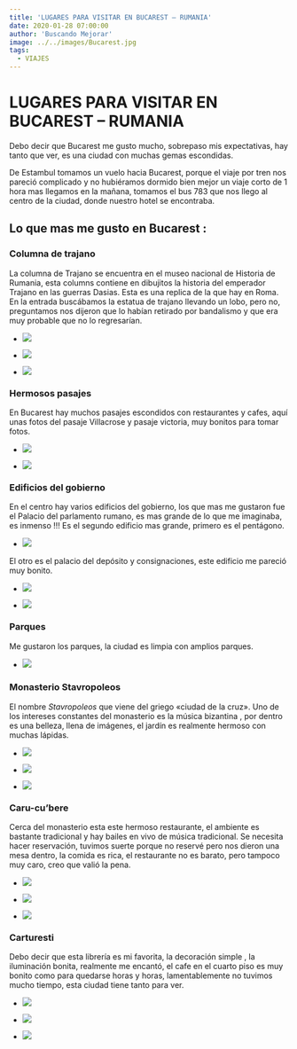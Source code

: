 ```yaml
---
title: 'LUGARES PARA VISITAR EN BUCAREST – RUMANIA'
date: 2020-01-28 07:00:00
author: 'Buscando Mejorar'
image: ../../images/Bucarest.jpg
tags:
  - VIAJES
---
```


# LUGARES PARA VISITAR EN BUCAREST – RUMANIA

Debo decir que Bucarest me gusto mucho, sobrepaso mis expectativas, hay tanto que ver, es una ciudad con muchas gemas escondidas.

De Estambul tomamos un vuelo hacia Bucarest, porque el viaje por tren nos pareció complicado y no hubiéramos dormido bien mejor un viaje corto de 1 hora mas llegamos en la mañana, tomamos el bus 783 que nos llego al centro de la ciudad, donde nuestro hotel se encontraba.

## Lo que mas me gusto en Bucarest :

### Columna de trajano

La columna de Trajano se encuentra en el museo nacional de Historia de Rumania, esta columns contiene en dibujitos la historia del emperador Trajano en las guerras Dasias. Esta es una replica de la que hay en Roma. En la entrada buscábamos la estatua de trajano llevando un lobo, pero no, preguntamos nos dijeron que lo habían retirado por bandalismo y que era muy probable que no lo regresarían.

-   ![](../../images/MG_9526.jpg)
    
-   ![](../../images/MG_9488.jpg)
    
-   ![](../../images/MG_9493.jpg)
    

### Hermosos pasajes

En Bucarest hay muchos pasajes escondidos con restaurantes y cafes, aquí unas fotos del pasaje Villacrose y pasaje victoria, muy bonitos para tomar fotos.

-   ![](../../images/IMG_0888.jpg)
    
-   ![](../../images/MG_9590.jpg)
    

### Edificios del gobierno

En el centro hay varios edificios del gobierno, los que mas me gustaron fue el Palacio del parlamento rumano, es mas grande de lo que me imaginaba, es inmenso !!! Es el segundo edificio mas grande, primero es el pentágono.

-   ![](../../images/IMG_0882.jpg)
    

El otro es el palacio del depósito y consignaciones, este edificio me pareció muy bonito.

-   ![](../../images/MG_9525.jpg)
    
-   ![](../../images/MG_9527.jpg)
    

### Parques

Me gustaron los parques, la ciudad es limpia con amplios parques.

-   ![](../../images/MG_9504.jpg)
    

### Monasterio Stavropoleos

El nombre _Stavropoleos_ que viene del griego «ciudad de la cruz». Uno de los intereses constantes del monasterio es la música bizantina , por dentro es una belleza, llena de imágenes, el jardín es realmente hermoso con muchas lápidas.

-   ![](../../images/MG_9540.jpg)
    
-   ![](../../images/MG_9543.jpg)
    
-   ![](../../images/IMG_0883.jpg)
    

### Caru-cu’bere

Cerca del monasterio esta este hermoso restaurante, el ambiente es bastante tradicional y hay bailes en vivo de música tradicional. Se necesita hacer reservación, tuvimos suerte porque no reservé pero nos dieron una mesa dentro, la comida es rica, el restaurante no es barato, pero tampoco muy caro, creo que valió la pena.

-   ![](../../images/MG_9557.jpg)
    
-   ![](../../images/MG_9560.jpg)
    
-   ![](../../images/MG_9556.jpg)
    

### Carturesti

Debo decir que esta librería es mi favorita, la decoración simple , la iluminación bonita, realmente me encantó, el cafe en el cuarto piso es muy bonito como para quedarse horas y horas, lamentablemente no tuvimos mucho tiempo, esta ciudad tiene tanto para ver.

-   ![](../../images/MG_9581-1.jpg)
    
-   ![](../../images/MG_9582-2.jpg)
    
-   ![](../../images/MG_9572-2.jpg)
